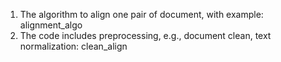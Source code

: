 1. The algorithm to align one pair of document, with example: alignment_algo
2. The code includes preprocessing, e.g., document clean, text normalization: clean_align
